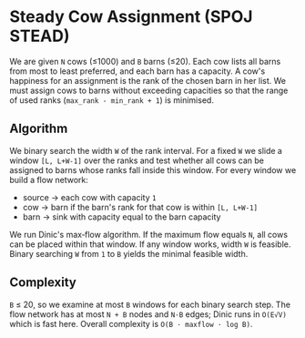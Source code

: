 # Steady Cow Assignment (SPOJ STEAD)

We are given `N` cows (≤1000) and `B` barns (≤20).  Each cow lists all barns
from most to least preferred, and each barn has a capacity.  A cow's happiness
for an assignment is the rank of the chosen barn in her list.  We must assign
cows to barns without exceeding capacities so that the range of used ranks
(`max_rank - min_rank + 1`) is minimised.

## Algorithm

We binary search the width `W` of the rank interval.  For a fixed `W` we slide a
window `[L, L+W-1]` over the ranks and test whether all cows can be assigned to
barns whose ranks fall inside this window.  For every window we build a flow
network:

- source → each cow with capacity `1`
- cow → barn if the barn's rank for that cow is within `[L, L+W-1]`
- barn → sink with capacity equal to the barn capacity

We run Dinic's max‑flow algorithm.  If the maximum flow equals `N`, all cows can
be placed within that window.  If any window works, width `W` is feasible.
Binary searching `W` from `1` to `B` yields the minimal feasible width.

## Complexity

`B` ≤ 20, so we examine at most `B` windows for each binary search step.  The
flow network has at most `N + B` nodes and `N·B` edges; Dinic runs in `O(E√V)`
which is fast here.  Overall complexity is `O(B · maxflow · log B)`.
